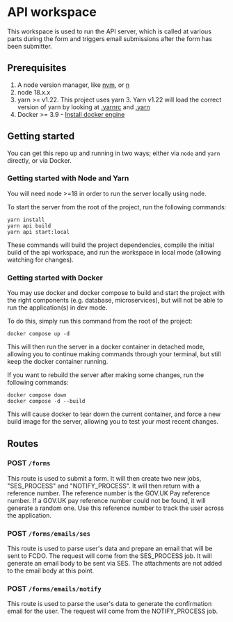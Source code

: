 # API workspace
This workspace is used to run the API server, which is called at various parts during the form and triggers email submissions after the form has been submitter.

## Prerequisites
1. A node version manager, like [nvm](https://formulae.brew.sh/formula/nvm), or [n](https://github.com/tj/n)
2. node 18.x.x
3. yarn >= v1.22. This project uses yarn 3. Yarn v1.22 will load the correct version of yarn by looking at [.yarnrc](./../.yarnrc.yml) and [.yarn](./../yarn)
4. Docker >= 3.9 - [Install docker engine](https://docs.docker.com/engine/install/) 

## Getting started
You can get this repo up and running in two ways; either via `node` and `yarn` directly, or via Docker.

### Getting started with Node and Yarn
You will need node >=18 in order to run the server locally using node.

To start the server from the root of the project, run the following commands:
```
yarn install
yarn api build
yarn api start:local
```
These commands will build the project dependencies, compile the initial build of the api workspace, and run the workspace in local mode (allowing watching for changes).

### Getting started with Docker
You may use docker and docker compose to build and start the project with the right components (e.g. database, microservices), but will not be able to run the application(s) in dev mode.

To do this, simply run this command from the root of the project:
```
docker compose up -d
```

This will then run the server in a docker container in detached mode, allowing you to continue making commands through your terminal, but still keep the docker container running.

If you want to rebuild the server after making some changes, run the following commands:

```
docker compose down
docker compose -d --build
```

This will cause docker to tear down the current container, and force a new build image for the server, allowing you to test your most recent changes.

## Routes

### POST `/forms`
This route is used to submit a form. It will then create two new jobs, "SES_PROCESS" and "NOTIFY_PROCESS". It will then return with a reference number. 
The reference number is the GOV.UK Pay reference number. If a GOV.UK pay reference number could not be found, it will generate a random one. Use this reference number to track the user across the application.


### POST `/forms/emails/ses`
This route is used to parse user's data and prepare an email that will be sent to FCDO. The request will come from the SES_PROCESS job. 
It will generate an email body to be sent via SES. The attachments are not added to the email body at this point.


### POST `/forms/emails/notify`
This route is used to parse the user's data to generate the confirmation email for the user. The request will come from the NOTIFY_PROCESS job.

